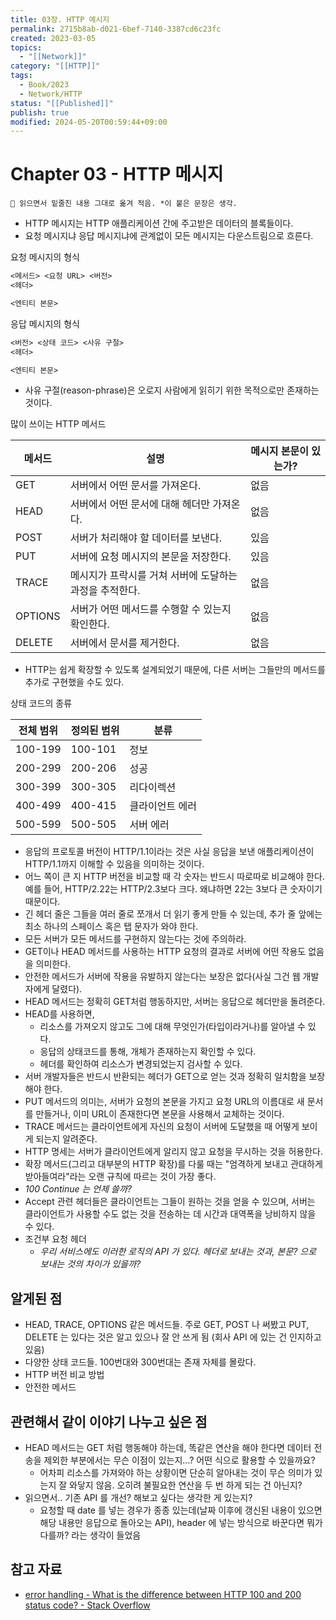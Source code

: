 ```yaml
---
title: 03장. HTTP 메시지
permalink: 2715b8ab-d021-6bef-7140-3387cd6c23fc
created: 2023-03-05
topics:
  - "[[Network]]"
category: "[[HTTP]]"
tags:
  - Book/2023
  - Network/HTTP
status: "[[Published]]"
publish: true
modified: 2024-05-20T00:59:44+09:00
---
```


# Chapter 03 - HTTP 메시지

```
📌 읽으면서 밑줄친 내용 그대로 옮겨 적음. *이 붙은 문장은 생각.
```

- HTTP 메시지는 HTTP 애플리케이션 간에 주고받은 데이터의 블록들이다.
- 요청 메시지냐 응답 메시지냐에 관계없이 모든 메시지는 다운스트림으로 흐른다.

요청 메시지의 형식
```markdown
<메서드> <요청 URL> <버전>
<헤더>

<엔티티 본문>
```

응답 메시지의 형식
```markdown
<버전> <상태 코드> <사유 구절>
<헤더>

<엔티티 본문>
```

- 사유 구절(reason-phrase)은 오로지 사람에게 읽히기 위한 목적으로만 존재하는 것이다.

많이 쓰이는 HTTP 메서드

| 메서드  | 설명                                                    | 메시지 본문이 있는가? |
| ------- | ------------------------------------------------------- | --------------------- |
| GET     | 서버에서 어떤 문서를 가져온다.                          | 없음                  |
| HEAD    | 서버에서 어떤 문서에 대해 헤더만 가져온다.              | 없음                  |
| POST    | 서버가 처리해야 할 데이터를 보낸다.                     | 있음                  |
| PUT     | 서버에 요청 메시지의 본문을 저장한다.                   | 있음                  |
| TRACE   | 메시지가 프락시를 거쳐 서버에 도달하는 과정을 추적한다. | 없음                  |
| OPTIONS | 서버가 어떤 메서드를 수행할 수 있는지 확인한다.         | 없음                  |
| DELETE  | 서버에서 문서를 제거한다.                               | 없음                  |

- HTTP는 쉽게 확장할 수 있도록 설계되었기 때문에, 다른 서버는 그들만의 메서드를 추가로 구현했을 수도 있다.

상태 코드의 종류

| 전체 범위 | 정의된 범위 | 분류            |
| --------- | ----------- | --------------- |
| 100-199   | 100-101     | 정보            |
| 200-299   | 200-206     | 성공            |
| 300-399   | 300-305     | 리다이렉션      |
| 400-499   | 400-415     | 클라이언트 에러 |
| 500-599   | 500-505     | 서버 에러       |

- 응답의 프로토콜 버전이 HTTP/1.1이라는 것은 사실 응답을 보낸 애플리케이션이 HTTP/1.1까지 이해할 수 있음을 의미하는 것이다.
- 어느 쪽이 큰 지 HTTP 버전을 비교할 때 각 숫자는 반드시 따로따로 비교해야 한다. 예를 들어, HTTP/2.22는 HTTP/2.3보다 크다. 왜냐하면 22는 3보다 큰 숫자이기 때문이다.
- 긴 헤더 줄은 그들을 여러 줄로 쪼개서 더 읽기 좋게 만들 수 있는데, 추가 줄 앞에는 최소 하나의 스페이스 혹은 탭 문자가 와야 한다.
- 모든 서버가 모든 메서드를 구현하지 않는다는 것에 주의하라.
- GET이나 HEAD 메서드를 사용하는 HTTP 요청의 결과로 서버에 어떤 작용도 없음을 의미한다.
- 안전한 메서드가 서버에 작용을 유발하지 않는다는 보장은 없다(사실 그건 웹 개발자에게 달렸다).
- HEAD 메서드는 정확히 GET처럼 행동하지만, 서버는 응답으로 헤더만을 돌려준다.
- HEAD를 사용하면,
	- 리소스를 가져오지 않고도 그에 대해 무엇인가(타입이라거나)를 알아낼 수 있다.
	- 응답의 상태코드를 통해, 개체가 존재하는지 확인할 수 있다.
	- 헤더를 확인하여 리소스가 변경되었는지 검사할 수 있다.
- 서버 개발자들은 반드시 반환되는 헤더가 GET으로 얻는 것과 정확히 일치함을 보장해야 한다.
- PUT 메서드의 의미는, 서버가 요청의 본문을 가지고 요청 URL의 이름대로 새 문서를 만들거나, 이미 URL이 존재한다면 본문을 사용해서 교체하는 것이다.
- TRACE 메서드는 클라이언트에게 자신의 요청이 서버에 도달했을 때 어떻게 보이게 되는지 알려준다.
- HTTP 명세는 서버가 클라이언트에게 알리지 않고 요청을 무시하는 것을 허용한다.
- 확장 메서드(그리고 대부분의 HTTP 확장)를 다룰 때는 "엄격하게 보내고 관대하게 받아들여라"라는 오랜 규칙에 따르는 것이 가장 좋다.
- *100 Continue 는 언제 쓸까?*
- Accept 관련 헤더들은 클라이언트는 그들이 원하는 것을 얻을 수 있으며, 서버는 클라이언트가 사용할 수도 없는 것을 전송하는 데 시간과 대역폭을 낭비하지 않을 수 있다.
- 조건부 요청 헤더
	- *우리 서비스에도 이러한 로직의 API 가 있다. 헤더로 보내는 것과, 본문? 으로 보내는 것의 차이가 있을까?*

## 알게된 점

- HEAD, TRACE, OPTIONS 같은 메서드들. 주로 GET, POST 나 써봤고 PUT, DELETE 는 있다는 것은 알고 있으나 잘 안 쓰게 됨 (회사 API 에 있는 건 인지하고 있음)
- 다양한 상태 코드들. 100번대와 300번대는 존재 자체를 몰랐다.
- HTTP 버전 비교 방법
- 안전한 메서드

## 관련해서 같이 이야기 나누고 싶은 점

- HEAD 메서드는 GET 처럼 행동해야 하는데, 똑같은 연산을 해야 한다면 데이터 전송을 제외한 부분에서는 무슨 이점이 있는지...? 어떤 식으로 활용할 수 있을까요?
	- 어차피 리소스를 가져와야 하는 상황이면 단순히 알아내는 것이 무슨 의미가 있는지 잘 와닿지 않음. 오히려 불필요한 연산을 두 번 하게 되는 건 아닌지?
- 읽으면서.. 기존 API 를 개선? 해보고 싶다는 생각한 게 있는지?
	- 요청할 때 date 를 넣는 경우가 종종 있는데(날짜 이후에 갱신된 내용이 있으면 해당 내용만 응답으로 돌아오는 API), header 에 넣는 방식으로 바꾼다면 뭐가 다를까? 라는 생각이 들었음

## 참고 자료

- [error handling - What is the difference between HTTP 100 and 200 status code? - Stack Overflow](https://stackoverflow.com/questions/24799037/what-is-the-difference-between-http-100-and-200-status-code)
